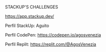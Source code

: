 STACKUP'S CHALLENGES

https://app.stackup.dev/

Perfil StackUp: Aguito

Perfil CodePen: https://codepen.io/agosvenezia

Perfil Replit: https://replit.com/@AgosVenezia
